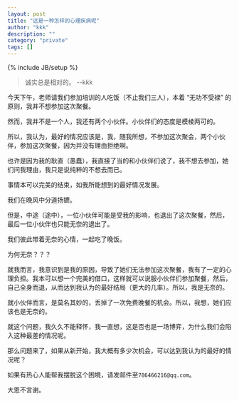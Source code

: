```yaml
---
layout: post
title: "这是一种怎样的心理疾病呢"
author: "kkk"
description: ""
category: "private"
tags: []
---
```

{% include JB/setup %}

> 诚实总是相对的。	--kkk

今天下午，老师请我们参加培训的人吃饭（不止我们三人），本着 “无功不受禄” 的原则，我并不想参加这次聚餐。

然而，我并不是一个人，我还有两个小伙伴。小伙伴们的态度是模棱两可的。

所以，我认为，最好的情况应该是，我，随我所想，不参加这次聚会，两个小伙伴，参加这次聚餐，因为并没有理由拒绝啊。

也许是因为我的耿直（愚蠢），我直接了当的和小伙伴们说了，我不想去参加，她们问我理由，我只是说纯粹的不想去而已。

事情本可以完美的结束，如我所能想到的最好情况发展。

我们在晚风中分道扬镳。

但是，中途（途中），一位小伙伴可能是受我的影响，也退出了这次聚餐，然后，最后一位小伙伴也只能无奈的退出了。

我们彼此带着无奈的心情，一起吃了晚饭。

为何无奈？？？

就我而言，我意识到是我的原因，导致了她们无法参加这次聚餐，我有了一定的心理负担。我本可以想一个完美的借口，这样就可以说服小伙伴们参加聚餐，然后，自己全身而退，从而达到我认为的最好结局（更大的几率）。所以，我是无奈的。

就小伙伴而言，是莫名其妙的，丢掉了一次免费晚餐的机会。所以，我想，她们应该也是无奈的。

就这个问题，我久久不能释怀，我一直想，这是否也是一场博弈，为什么我们会陷入这种最差的情况呢。

那么问题来了，如果从新开始，我大概有多少次机会，可以达到我认为的最好的情况呢？

如果有热心人能帮我摆脱这个困境，请发邮件至`786466216@qq.com`。

大恩不言谢。



















